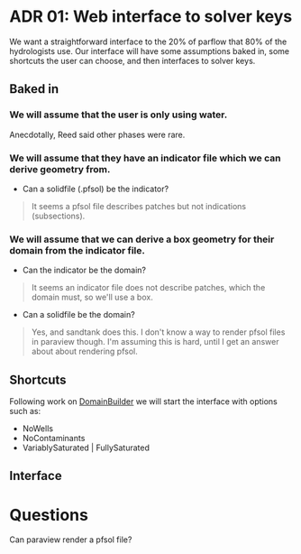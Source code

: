 # ADR 01: Web interface to solver keys
We want a straightforward interface to the 20% of parflow that 80% of the hydrologists use. Our interface will have some assumptions baked in, some shortcuts the user can choose, and then interfaces to solver keys.

## Baked in
### We will assume that the user is only using water. 
Anecdotally, Reed said other phases were rare.
### We will assume that they have an indicator file which we can derive geometry from.
- Can a solidfile (.pfsol) be the indicator? 
> It seems a pfsol file describes patches but not indications (subsections). 
### We will assume that we can derive a box geometry for their domain from the indicator file. 
- Can the indicator be the domain? 
> It seems an indicator file does not describe patches, which the domain must, so we'll use a box.
- Can a solidfile be the domain?
> Yes, and sandtank does this. I don't know a way to render pfsol files in paraview though. I'm assuming this is hard, until I get an answer about  about rendering pfsol. 

## Shortcuts
Following work on [DomainBuilder](https://github.com/parflow/parflow/blob/32db1dcb12402ccd0bf2ac8afe61740bdbec3604/docs/pf-keys/tutorials/domain_builder.rst) we will start the interface with options such as: 
- NoWells 
- NoContaminants 
- VariablySaturated | FullySaturated

## Interface

# Questions
Can paraview render a pfsol file?

